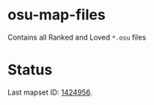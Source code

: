 # osu-map-files

Contains all Ranked and Loved `*.osu` files

# Status

Last mapset ID: [1424956](https://osu.ppy.sh/beatmapsets/1424956).
